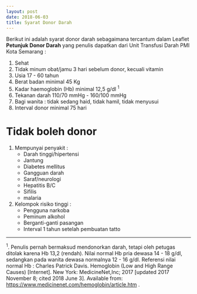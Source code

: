```yaml
---
layout: post
date: 2018-06-03
title: Syarat Donor Darah
---
```

Berikut ini adalah syarat donor darah sebagaimana tercantum dalam Leaflet **Petunjuk Donor Darah** yang penulis dapatkan dari Unit Transfusi Darah PMI Kota Semarang :

1. Sehat
2. Tidak minum obat/jamu 3 hari sebelum donor, kecuali vitamin
3. Usia 17 - 60 tahun
4. Berat badan minimal 45 Kg
5. Kadar haemoglobin (Hb) minimal 12,5 g/dl <sup>1</sup>
6. Tekanan darah 110/70 mmHg - 160/100 mmHg
7. Bagi wanita : tidak sedang haid, tidak hamil, tidak menyusui
8. Interval donor minimal 75 hari

# Tidak boleh donor

1. Mempunyai penyakit :
   - Darah tinggi/hipertensi
   - Jantung
   - Diabetes mellitus
   - Gangguan darah
   - Saraf/neurologi
   - Hepatitis B/C
   - Sifilis
   - malaria
2. Kelompok risiko tinggi :
   - Pengguna narkoba
   - Peminum alkohol
   - Berganti-ganti pasangan
   - Interval 1 tahun setelah pembuatan tatto
-------
<sup>1</sup>. Penulis pernah bermaksud mendonorkan darah, tetapi oleh petugas ditolak karena Hb 13,2 (rendah). Nilai normal Hb pria dewasa 14 - 18 g/dl, sedangkan pada wanita dewasa normalnya 12 - 16 g/dl. Referensi nilai normal Hb :  Charles Patrick Davis. Hemoglobin (Low and High Range Causes) [Internet]. New York: MedicineNet,Inc; 2017 [updated 2017 November 8; cited 2018 June 3]. Available from: https://www.medicinenet.com/hemoglobin/article.htm .


